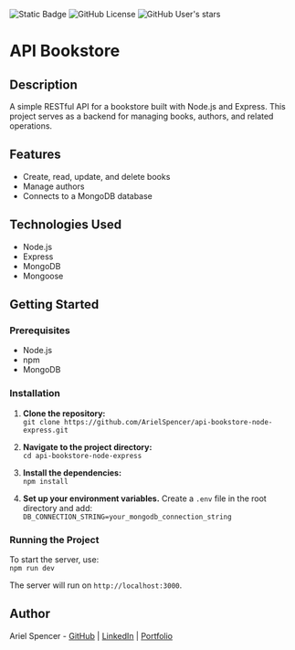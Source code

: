 ![Static Badge](https://img.shields.io/badge/Ariel%20Spencer-API%20Bookstore-%238B37DB)
 ![GitHub License](https://img.shields.io/github/license/ArielSpencer/api-bookstore-node-express) ![GitHub User's stars](https://img.shields.io/github/stars/ArielSpencer)


# API Bookstore

## Description

A simple RESTful API for a bookstore built with Node.js and Express. This project serves as a backend for managing books, authors, and related operations.

## Features

- Create, read, update, and delete books
- Manage authors
- Connects to a MongoDB database

## Technologies Used

- Node.js
- Express
- MongoDB
- Mongoose

## Getting Started

### Prerequisites

- Node.js
- npm
- MongoDB

### Installation

1. **Clone the repository:**  
   `git clone https://github.com/ArielSpencer/api-bookstore-node-express.git`

2. **Navigate to the project directory:**  
   `cd api-bookstore-node-express`

3. **Install the dependencies:**  
   `npm install`

4. **Set up your environment variables.** Create a `.env` file in the root directory and add:  
   `DB_CONNECTION_STRING=your_mongodb_connection_string`

### Running the Project

To start the server, use:  
`npm run dev`  

The server will run on `http://localhost:3000`.

## Author

Ariel Spencer - [GitHub](https://github.com/ArielSpencer) | [LinkedIn](https://www.linkedin.com/in/arielspencer-log/) | [Portfolio](https://arielspencer.com.br)
